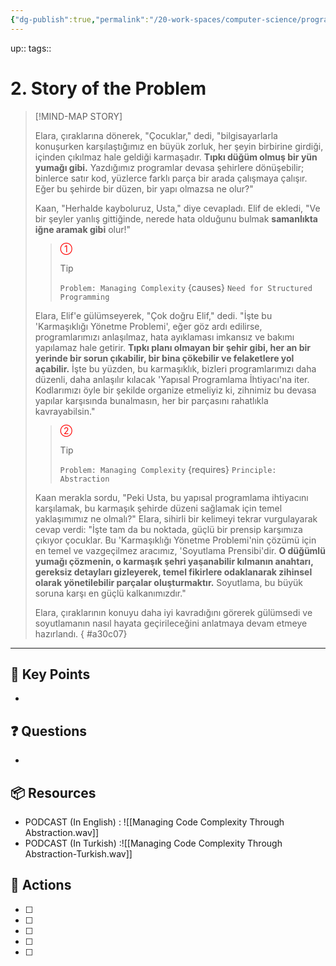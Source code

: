 ```yaml
---
{"dg-publish":true,"permalink":"/20-work-spaces/computer-science/programming/scheme/sicp/detailed/chapter-i/2-story-time/2-story-of-the-problem/"}
---
```



up:: 
tags:: 



# 2. Story of the Problem

> [!MIND-MAP STORY]
>
> Elara, çıraklarına dönerek, "Çocuklar," dedi, "bilgisayarlarla konuşurken karşılaştığımız en büyük zorluk, her şeyin birbirine girdiği, içinden çıkılmaz hale geldiği karmaşadır. **Tıpkı düğüm olmuş bir yün yumağı gibi.** Yazdığımız programlar devasa şehirlere dönüşebilir; binlerce satır kod, yüzlerce farklı parça bir arada çalışmaya çalışır. Eğer bu şehirde bir düzen, bir yapı olmazsa ne olur?"
>
> Kaan, "Herhalde kayboluruz, Usta," diye cevapladı. Elif de ekledi, "Ve bir şeyler yanlış gittiğinde, nerede hata olduğunu bulmak **samanlıkta iğne aramak gibi** olur!"
>
> > <span style="color:red;">①</span>
> > > [!TIP]
> > > `Problem: Managing Complexity` {causes} `Need for Structured Programming`
>
> Elara, Elif'e gülümseyerek, "Çok doğru Elif," dedi. "İşte bu 'Karmaşıklığı Yönetme Problemi', eğer göz ardı edilirse, programlarımızı anlaşılmaz, hata ayıklaması imkansız ve bakımı yapılamaz hale getirir. **Tıpkı planı olmayan bir şehir gibi, her an bir yerinde bir sorun çıkabilir, bir bina çökebilir ve felaketlere yol açabilir.** İşte bu yüzden, bu karmaşıklık, bizleri programlarımızı daha düzenli, daha anlaşılır kılacak 'Yapısal Programlama İhtiyacı'na iter. Kodlarımızı öyle bir şekilde organize etmeliyiz ki, zihnimiz bu devasa yapılar karşısında bunalmasın, her bir parçasını rahatlıkla kavrayabilsin."
>
> > <span style="color:red;">②</span>
> > > [!TIP]
> > > `Problem: Managing Complexity` {requires} `Principle: Abstraction`
>
> Kaan merakla sordu, "Peki Usta, bu yapısal programlama ihtiyacını karşılamak, bu karmaşık şehirde düzeni sağlamak için temel yaklaşımımız ne olmalı?" Elara, sihirli bir kelimeyi tekrar vurgulayarak cevap verdi: "İşte tam da bu noktada, güçlü bir prensip karşımıza çıkıyor çocuklar. Bu 'Karmaşıklığı Yönetme Problemi'nin çözümü için en temel ve vazgeçilmez aracımız, 'Soyutlama Prensibi'dir. **O düğümlü yumağı çözmenin, o karmaşık şehri yaşanabilir kılmanın anahtarı, gereksiz detayları gizleyerek, temel fikirlere odaklanarak zihinsel olarak yönetilebilir parçalar oluşturmaktır.** Soyutlama, bu büyük soruna karşı en güçlü kalkanımızdır."
>
> Elara, çıraklarının konuyu daha iyi kavradığını görerek gülümsedi ve soyutlamanın nasıl hayata geçirileceğini anlatmaya devam etmeye hazırlandı.
{ #a30c07}


---

## 🔑 Key Points
- 
## ❓ Questions
- 
## 📦 Resources
- PODCAST (In English) :
   ![[Managing Code Complexity Through Abstraction.wav]]
- PODCAST (In Turkish) :![[Managing Code Complexity Through Abstraction-Turkish.wav]]
## 🎯 Actions
- [ ] 
- [ ] 
- [ ] 
- [ ] 
- [ ] 